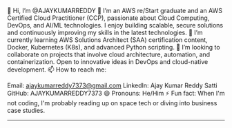 👋 Hi, I’m @AJAYKUMARREDDY
👀 I’m an AWS re/Start graduate and an AWS Certified Cloud Practitioner (CCP), passionate about Cloud Computing, DevOps, and AI/ML technologies. I enjoy building scalable, secure solutions and continuously improving my skills in the latest technologies.
🌱 I’m currently learning AWS Solutions Architect (SAA) certification content, Docker, Kubernetes (K8s), and advanced Python scripting.
💞️ I’m looking to collaborate on projects that involve cloud architecture, automation, and containerization. Open to innovative ideas in DevOps and cloud-native development.
📫 How to reach me:

Email: ajaykumarreddy7373@gmail.com
LinkedIn: Ajay Kumar Reddy Satti
GitHub: AJAYKUMARREDDY7373
😄 Pronouns: He/Him
⚡ Fun fact: When I'm not coding, I'm probably reading up on space tech or diving into business case studies.

---

<!---
AJAYKUMARREDDY7373/AJAYKUMARREDDY7373 is a ✨ special ✨ repository because its `README.md` (this file) appears on your GitHub profile.
You can click the Preview link to take a look at your changes.
--->
